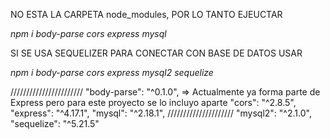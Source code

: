 NO ESTA LA CARPETA node_modules, POR LO TANTO EJEUCTAR 

*npm i body-parse cors express mysql*

SI SE USA SEQUELIZER PARA CONECTAR CON BASE DE DATOS USAR

*npm i body-parse cors express mysql2 sequelize*

///////////////////////
"body-parse": "^0.1.0", => Actualmente ya forma parte de Express pero para este proyecto se lo incluyo aparte
"cors": "^2.8.5",
"express": "^4.17.1",
"mysql": "^2.18.1",
/////////////////////
"mysql2": "^2.1.0",
"sequelize": "^5.21.5"
